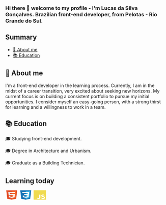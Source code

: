 ### Hi there 👋 welcome to my profile - I'm Lucas da Silva Gonçalves. Brazilian front-end developer, from Pelotas - Rio Grande do Sul.

## Summary
- [📖 About me](#about-me)
- [📚 Education](#education)

## 📖 About me
I'm a front-end developer in the learning process. Currently, I am in the midst of a career transition, very excited about seeking new horizons. My current focus is on building a consistent portfolio to pursue my initial opportunities.
I consider myself an easy-going person, with a strong thirst for learning and a willingness to work in a team.

## 📚 Education
<p>🎓 Studying front-end development.</p>
<p>🎓 Degree in Architecture and Urbanism.</p>
<p>🎓 Graduate as a Building Technician.</p>

## Learning today
<div>
 <a href="http://google.com/"><img align="center" alt="HTML" height="30" width="40" src="https://raw.githubusercontent.com/devicons/devicon/master/icons/html5/html5-original.svg"></a>
  <img align="center" alt="CSS" height="30" width="40" src="https://raw.githubusercontent.com/devicons/devicon/master/icons/css3/css3-original.svg">
  <img align="center" alt="Js" height="30" width="40" src="https://raw.githubusercontent.com/devicons/devicon/master/icons/javascript/javascript-plain.svg">
</div>
